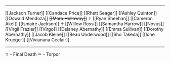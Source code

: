 ***
[[Jackson Turner]]
[[Candace Price]]
[[Rhett Seager]]
[[Ashley Quinton]]
[[Oswald Mendoza]]
~~[[Mara Holloway]]~~ ☥
[[Ryan Sheehan]]
[[Cameron Akel]]
~~[[Ismaire Jackson]]~~ ☥
[[Willow Rossi]]
[[Samantha Harrow]]
[[Novus]]
[[Virgil Frazier]]
[[Virgo]]
[[Delaney Abernathy]]
[[Emma Sullivan]]
[[Dorothy Abernathy]]
[[Jacob Kleine]]
[[Beau Underwood]]
[[Sho Takeda]]
[[Ione Krueger]]
[[Vivianana Ceclair]]

---

☥ - Final Death
⚰ - Torpor